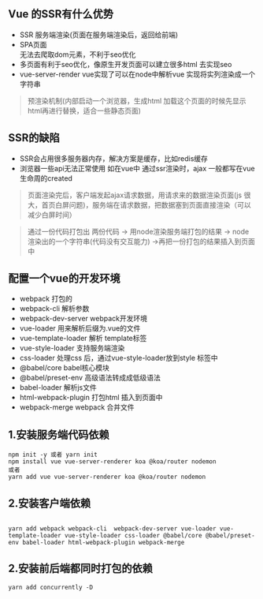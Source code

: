 ## Vue 的SSR有什么优势
- SSR 服务端渲染(页面在服务端渲染后，返回给前端)
- SPA页面<div id='app'></div>无法去爬取dom元素，不利于seo优化
- 多页面有利于seo优化，像原生开发页面可以建立很多html 去实现seo
- vue-server-render  vue实现了可以在node中解析vue 实现将实列渲染成一个字符串

> 预渲染机制(内部启动一个浏览器，生成html 加载这个页面的时候先显示html再进行替换，适合一些静态页面)

## SSR的缺陷
- SSR会占用很多服务器内存，解决方案是缓存，比如redis缓存
- 浏览器一些api无法正常使用  如在vue中 通过ssr渲染时，ajax 一般都写在vue生命周的created

> 页面渲染完后，客户端发起ajax请求数据，用请求来的数据渲染页面(js 很大，首页白屏问题)，服务端在请求数据，把数据塞到页面直接渲染（可以减少白屏时间）

> 通过一份代码打包出 两份代码 -> 用node渲染服务端打包的结果 -> node 渲染出的一个字符串(代码没有交互能力) ->再把一份打包的结果插入到页面中

## 配置一个vue的开发环境
- webpack 打包的
- webpack-cli 解析参数
- webpack-dev-server  webpack开发环境
- vue-loader 用来解析后缀为.vue的文件
- vue-template-loader 解析 template标签
- vue-style-loader 支持服务端渲染
- css-loader 处理css 后，通过vue-style-loader放到style 标签中
- @babel/core babel核心模块  
- @babel/preset-env 高级语法转成成低级语法
- babel-loader 解析js文件
- html-webpack-plugin 打包html 插入到页面中
- webpack-merge webpack 合并文件

## 1.安装服务端代码依赖
```
npm init -y 或者 yarn init
npm install vue vue-server-renderer koa @koa/router nodemon
或者
yarn add vue vue-server-renderer koa @koa/router nodemon

```

## 2.安装客户端依赖

```

yarn add webpack webpack-cli  webpack-dev-server vue-loader vue-template-loader vue-style-loader css-loader @babel/core @babel/preset-env babel-loader html-webpack-plugin webpack-merge

```

## 2.安装前后端都同时打包的依赖
```
yarn add concurrently -D

```


